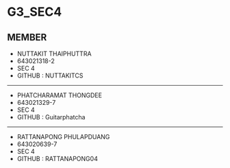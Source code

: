 # G3_SEC4
## MEMBER 

* NUTTAKIT THAIPHUTTRA
* 643021318-2
* SEC 4
* GITHUB : NUTTAKITCS
---
* PHATCHARAMAT THONGDEE
* 643021329-7
* SEC 4
* GITHUB : Guitarphatcha
---
* RATTANAPONG PHULAPDUANG
* 643020639-7
* SEC 4
* GITHUB : RATTANAPONG04
